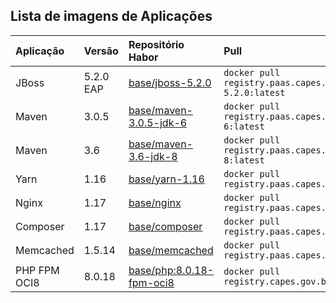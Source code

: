 ## Lista de imagens de Aplicações


| Aplicação | Versão    | Repositório Habor                                                                                                    | Pull                                                                       | Repositório Git                                                                                               |
|:----------|:----------|:---------------------------------------------------------------------------------------------------------------------|:---------------------------------------------------------------------------|:--------------------------------------------------------------------------------------------------------------|
| JBoss     | 5.2.0 EAP | [base/jboss-5.2.0](https://harbor.capes.gov.br/harbor/projects/4/repositories/base%2Fjboss-5.2.0)             | ```docker pull registry.paas.capes.gov.br/base/jboss-5.2.0:latest```       | [cgs/DEVOPS/Images/applications/jboss](https://git.capes.gov.br/cgs/DEVOPS/Images/applications/jboss)         |
| Maven     | 3.0.5     | [base/maven-3.0.5-jdk-6](https://harbor.capes.gov.br/harbor/projects/4/repositories/base%2Fmaven-3.0.5-jdk-6) | ```docker pull registry.paas.capes.gov.br/base/maven-3.0.5-jdk-6:latest``` | [cgs/DEVOPS/Images/applications/maven](https://git.capes.gov.br/cgs/DEVOPS/Images/applications/maven)         |
| Maven     | 3.6       | [base/maven-3.6-jdk-8](https://harbor.capes.gov.br/harbor/projects/4/repositories/base%2Fmaven-3.6-jdk-8)     | ```docker pull registry.paas.capes.gov.br/base/maven-3.6-jdk-8:latest```   | [cgs/DEVOPS/Images/applications/maven](https://git.capes.gov.br/cgs/DEVOPS/Images/applications/maven)         |
| Yarn      | 1.16      | [base/yarn-1.16](https://harbor.capes.gov.br/harbor/projects/4/repositories/base%2Fyarn-1.16)                 | ```docker pull registry.paas.capes.gov.br/base/yarn-1.16:latest```         | [cgs/DEVOPS/Images/applications/yarn](https://git.capes.gov.br/cgs/DEVOPS/Images/applications/yarn)           |
| Nginx     | 1.17      | [base/nginx](https://harbor.capes.gov.br/harbor/projects/4/repositories/base%2Fnginx)                         | ```docker pull registry.paas.capes.gov.br/base/nginx:latest```             | [cgs/DEVOPS/Images/applications/nginx](https://git.capes.gov.br/cgs/DEVOPS/Images/applications/nginx)         |
| Composer  | 1.17      | [base/composer](https://harbor.capes.gov.br/harbor/projects/4/repositories/base%2Fcomposer)                   | ```docker pull registry.paas.capes.gov.br/base/composer:latest```          | [cgs/DEVOPS/Images/applications/composer](https://git.capes.gov.br/cgs/DEVOPS/Images/applications/composer)   |
| Memcached | 1.5.14    | [base/memcached](https://harbor.capes.gov.br/harbor/projects/4/repositories/base%2Fmemcached)                 | ```docker pull registry.paas.capes.gov.br/base/memcached:latest```         | [cgs/DEVOPS/Images/applications/memcached](https://git.capes.gov.br/cgs/DEVOPS/Images/applications/memcached) |
| PHP FPM OCI8 | 8.0.18    | [base/php:8.0.18-fpm-oci8](https://harbor.capes.gov.br/harbor/projects/4/repositories/base%2Fphp/tags/8.0.18-fpm-oci8)                 | ```docker pull registry.capes.gov.br/base/php:8.0.18-fpm-oci8```         | [cgs/DEVOPS/Images/platform/php](https://git.capes.gov.br/cgs/DEVOPS/Images/platform/php) |
